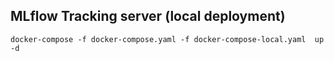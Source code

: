 ## MLflow Tracking server (local deployment)

```
docker-compose -f docker-compose.yaml -f docker-compose-local.yaml  up -d
```